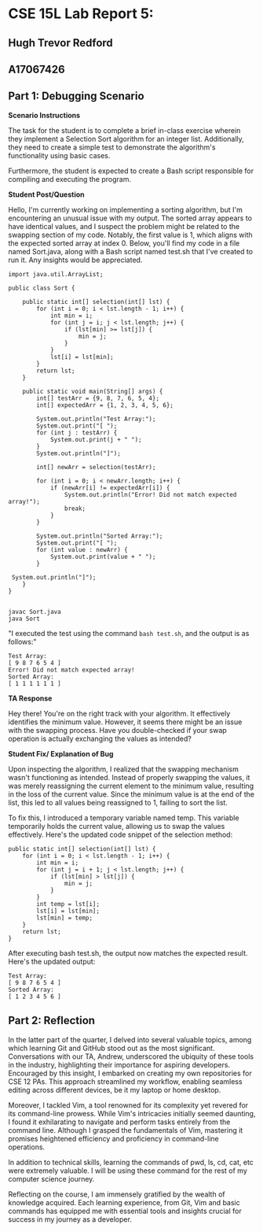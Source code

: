 # CSE 15L Lab Report 5:
## Hugh Trevor Redford
## A17067426

## Part 1: Debugging Scenario

**Scenario Instructions**

The task for the student is to complete a brief in-class exercise wherein they implement a Selection Sort algorithm for an integer list. Additionally, they need to create a simple test to demonstrate the algorithm's functionality using basic cases.

Furthermore, the student is expected to create a Bash script responsible for compiling and executing the program.

**Student Post/Question**

Hello, I'm currently working on implementing a sorting algorithm, but I'm encountering an unusual issue with my output. The sorted array appears to have identical values, and I suspect the problem might be related to the swapping section of my code. Notably, the first value is 1, which aligns with the expected sorted array at index 0. Below, you'll find my code in a file named Sort.java, along with a Bash script named test.sh that I've created to run it. Any insights would be appreciated.

```
import java.util.ArrayList;

public class Sort {

    public static int[] selection(int[] lst) {
        for (int i = 0; i < lst.length - 1; i++) {
            int min = i;
            for (int j = i; j < lst.length; j++) {
                if (lst[min] >= lst[j]) {
                    min = j;
                }
            }
            lst[i] = lst[min];
        }
        return lst;
    }

    public static void main(String[] args) {
        int[] testArr = {9, 8, 7, 6, 5, 4};
        int[] expectedArr = {1, 2, 3, 4, 5, 6};

        System.out.println("Test Array:");
        System.out.print("[ ");
        for (int j : testArr) {
            System.out.print(j + " ");
        }
        System.out.println("]");

        int[] newArr = selection(testArr);

        for (int i = 0; i < newArr.length; i++) {
            if (newArr[i] != expectedArr[i]) {
                System.out.println("Error! Did not match expected array!");
                break;
            }
        }

        System.out.println("Sorted Array:");
        System.out.print("[ ");
        for (int value : newArr) {
            System.out.print(value + " ");
        }
       
 System.out.println("]");
    }
}


```
```
javac Sort.java 
java Sort 
```
"I executed the test using the command `bash test.sh`, and the output is as follows:"
```
Test Array:
[ 9 8 7 6 5 4 ]
Error! Did not match expected array! 
Sorted Array:
[ 1 1 1 1 1 1 ]
```

**TA Response**

Hey there! You're on the right track with your algorithm. It effectively identifies the minimum value. However, it seems there might be an issue with the swapping process. Have you double-checked if your swap operation is actually exchanging the values as intended?

**Student Fix/ Explanation of Bug**

Upon inspecting the algorithm, I realized that the swapping mechanism wasn't functioning as intended. Instead of properly swapping the values, it was merely reassigning the current element to the minimum value, resulting in the loss of the current value. Since the minimum value is at the end of the list, this led to all values being reassigned to 1, failing to sort the list.

To fix this, I introduced a temporary variable named temp. This variable temporarily holds the current value, allowing us to swap the values effectively. Here's the updated code snippet of the selection method:

```
public static int[] selection(int[] lst) {
    for (int i = 0; i < lst.length - 1; i++) {
        int min = i;
        for (int j = i + 1; j < lst.length; j++) {
            if (lst[min] > lst[j]) {
                min = j;
            }
        }
        int temp = lst[i];
        lst[i] = lst[min];
        lst[min] = temp;
    }
    return lst;
}
```
After executing bash test.sh, the output now matches the expected result. Here's the updated output:
```
Test Array:
[ 9 8 7 6 5 4 ]
Sorted Array:
[ 1 2 3 4 5 6 ]
```

## Part 2: Reflection
In the latter part of the quarter, I delved into several valuable topics, among which learning Git and GitHub stood out as the most significant. Conversations with our TA, Andrew, underscored the ubiquity of these tools in the industry, highlighting their importance for aspiring developers. Encouraged by this insight, I embarked on creating my own repositories for CSE 12 PAs. This approach streamlined my workflow, enabling seamless editing across different devices, be it my laptop or home desktop.

Moreover, I tackled Vim, a tool renowned for its complexity yet revered for its command-line prowess. While Vim's intricacies initially seemed daunting, I found it exhilarating to navigate and perform tasks entirely from the command line. Although I grasped the fundamentals of Vim, mastering it promises heightened efficiency and proficiency in command-line operations.

In addition to technical skills, learning the commands of pwd, ls, cd, cat, etc were extremely valuable. I will be using these command for the rest of my computer science journey. 

Reflecting on the course, I am immensely gratified by the wealth of knowledge acquired. Each learning experience, from Git, Vim and basic commands has equipped me with essential tools and insights crucial for success in my journey as a developer.

